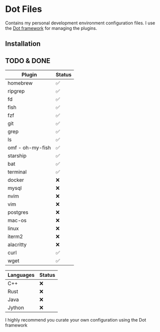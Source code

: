 # Dot Files

Contains my personal development environment configuration files. I use the
[Dot framework](https://github.com/sds/dot) for managing the plugins.

## Installation

## TODO & DONE

| Plugin           | Status |
| ---------------- | ------ |
| homebrew         | ✅     |
| ripgrep          | ✅     |
| fd               | ✅     |
| fish             | ✅     |
| fzf              | ✅     |
| git              | ✅     |
| grep             | ✅     |
| ls               | ✅     |
| omf - oh-my-fish | ✅     |
| starship         | ✅     |
| bat              | ✅     |
| terminal         | ✅     |
| docker           | ❌     |
| mysql            | ❌     |
| nvim             | ❌     |
| vim              | ❌     |
| postgres         | ❌     |
| mac-os           | ❌     |
| linux            | ❌     |
| iterm2           | ❌     |
| alacritty        | ❌     |
| curl             | ✅     |
| wget             | ✅     |

| Languages | Status |
| --------- | ------ |
| C++       | ❌     |
| Rust      | ❌     |
| Java      | ❌     |
| Jython    | ❌     |

I highly recommend you curate your own configuration using the Dot framework
